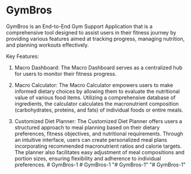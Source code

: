 # GymBros

GymBros is an End-to-End Gym Support Application that is a comprehensive tool designed to assist users in their fitness journey by providing various features aimed at tracking progress, managing nutrition, and planning workouts effectively.


Key Features:
1. Macro Dashboard: The Macro Dashboard serves as a centralized hub for users to monitor their fitness progress.


2. Macro Calculator: The Macro Calculator empowers users to make informed dietary choices by allowing them to evaluate the nutritional value of various food items. Utilizing a comprehensive database of ingredients, the calculator calculates the macronutrient composition (carbohydrates, proteins, and fats) of individual foods or entire meals.


3. Customized Diet Planner: The Customized Diet Planner offers users a structured approach to meal planning based on their dietary preferences, fitness objectives, and nutritional requirements. Through an intuitive interface, users can create personalized meal plans incorporating recommended macronutrient ratios and calorie targets. The planner also facilitates easy adjustment of meal compositions and portion sizes, ensuring flexibility and adherence to individual preferences. 
#   G y m B r o s - 1  
 #   G y m B r o s - 1  
 "# GymBros-1" 
"# GymBros-1" 
